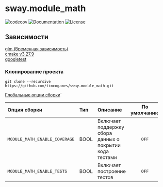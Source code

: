 # sway.module_math

[![codecov][codecov-svg]][codecov-url] [![Documentation][codedocs-svg]][codedocs-url] [![License][license-svg]][license-url]

## Зависимости

[glm (Временная зависимость)](https://github.com/g-truc/glm)\
[cmake v3.27.9](https://cmake.org/files/v3.27)\
[googletest](https://google.github.io/googletest/)

### Клонирование проекта

```console
git clone --recursive https://github.com/timcogames/sway.module_math.git
```

[Глобальные опции сборки](./submodules/sway.module_core/docs/glob-options.README.md)`

Опция сборки | Тип | Описание | По умолчанию
:---|:---|:---|:---:
`MODULE_MATH_ENABLE_COVERAGE` | BOOL | Включает поддержку сбора данных о покрытии кода тестами | `OFF`
`MODULE_MATH_ENABLE_TESTS` | BOOL | Включает построение тестов | `OFF`

[codecov-svg]: https://codecov.io/gh/timcogames/sway.module_math/branch/master/graph/badge.svg
[codecov-url]: https://codecov.io/gh/timcogames/sway.module_math
[codedocs-svg]: https://codedocs.xyz/timcogames/sway.module_math.svg
[codedocs-url]: https://codedocs.xyz/timcogames/sway.module_math/
[license-svg]: https://img.shields.io/github/license/mashape/apistatus.svg
[license-url]: LICENSE
